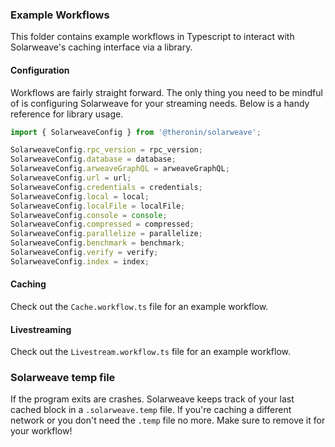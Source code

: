 ### Example Workflows

This folder contains example workflows in Typescript to interact with Solarweave's caching interface via a library.

#### Configuration

Workflows are fairly straight forward. The only thing you need to be mindful of is configuring Solarweave for your streaming needs.
Below is a handy reference for library usage.

```typescript
import { SolarweaveConfig } from '@theronin/solarweave';

SolarweaveConfig.rpc_version = rpc_version;
SolarweaveConfig.database = database;
SolarweaveConfig.arweaveGraphQL = arweaveGraphQL;
SolarweaveConfig.url = url;
SolarweaveConfig.credentials = credentials;
SolarweaveConfig.local = local;
SolarweaveConfig.localFile = localFile;
SolarweaveConfig.console = console;
SolarweaveConfig.compressed = compressed;
SolarweaveConfig.parallelize = parallelize;
SolarweaveConfig.benchmark = benchmark;
SolarweaveConfig.verify = verify;
SolarweaveConfig.index = index;
```


#### Caching

Check out the `Cache.workflow.ts` file for an example workflow.

#### Livestreaming

Check out the `Livestream.workflow.ts` file for an example workflow.

### Solarweave temp file

If the program exits are crashes. Solarweave keeps track of your last cached block in a `.solarweave.temp` file. If you're caching a different network or you don't need the `.temp` file no more. Make sure to remove it for your workflow!
